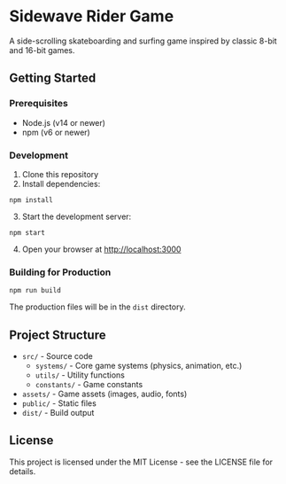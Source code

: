 # Sidewave Rider Game

A side-scrolling skateboarding and surfing game inspired by classic 8-bit and 16-bit games.

## Getting Started

### Prerequisites

- Node.js (v14 or newer)
- npm (v6 or newer)

### Development

1. Clone this repository
2. Install dependencies:
```
npm install
```

3. Start the development server:
```
npm start
```

4. Open your browser at [http://localhost:3000](http://localhost:3000)

### Building for Production

```
npm run build
```

The production files will be in the `dist` directory.

## Project Structure

- `src/` - Source code
  - `systems/` - Core game systems (physics, animation, etc.)
  - `utils/` - Utility functions
  - `constants/` - Game constants
- `assets/` - Game assets (images, audio, fonts)
- `public/` - Static files
- `dist/` - Build output

## License

This project is licensed under the MIT License - see the LICENSE file for details.
